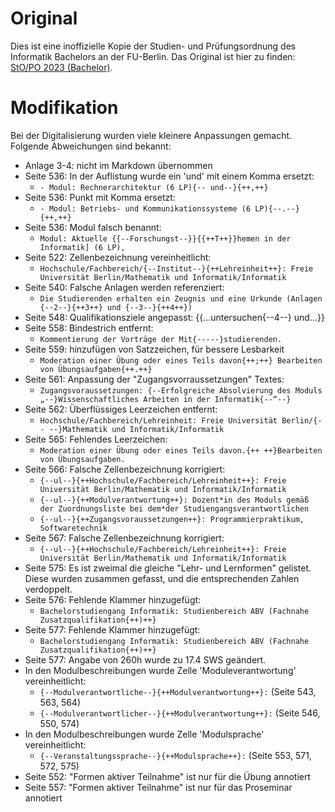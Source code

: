 # Original
Dies ist eine inoffizielle Kopie der Studien- und Prüfungsordnung des Informatik Bachelors an der FU-Berlin.
Das Original ist hier zu finden: [StO/PO 2023 (Bachelor)](https://www.imp.fu-berlin.de/fbv/pruefungsbuero/Studien--und-Pruefungsordnungen/StOPO_BSc_Inf_-2023.pdf).

# Modifikation
Bei der Digitalisierung wurden viele kleinere Anpassungen gemacht. Folgende Abweichungen sind bekannt:

- Anlage 3-4: nicht im Markdown übernommen
- Seite 536: In der Auflistung wurde ein 'und' mit einem Komma ersetzt:
    - `- Modul: Rechnerarchitektur (6 LP){-- und--}{++,++}`
- Seite 536: Punkt mit Komma ersetzt:
    - `- Modul: Betriebs- und Kommunikationssysteme (6 LP){--.--}{++,++}`
- Seite 536: Modul falsch benannt:
    - `Modul: Aktuelle {{--Forschungst--}}{{++T++}}hemen in der Informatik] (6 LP),`
- Seite 522: Zellenbezeichnung vereinheitlicht:
    - `Hochschule/Fachbereich/{--Institut--}{++Lehreinheit++}: Freie Universität Berlin/Mathematik und Informatik/Informatik`
- Seite 540: Falsche Anlagen werden referenziert:
    - `Die Studierenden erhalten ein Zeugnis und eine Urkunde (Anlagen {--2--}{++3++} und {--3--}{++4++})`
- Seite 548: Qualifikationsziele angepasst: {{...untersuchen{--4--} und...}}
- Seite 558: Bindestrich entfernt:
    - `Kommentierung der Vorträge der Mit{-----}studierenden.`
- Seite 559: hinzufügen von Satzzeichen, für bessere Lesbarkeit
    - `Moderation einer Übung oder eines Teils davon{++;++} Bearbeiten von Übungsaufgaben{++.++}`
- Seite 561: Anpassung der "Zugangsvorraussetzungen" Textes:
    - `Zugangsvoraussetzungen: {--Erfolgreiche Absolvierung des Moduls „--}Wissenschaftliches Arbeiten in der Informatik{--“--}`
- Seite 562: Überflüssiges Leerzeichen entfernt:
    - `Hochschule/Fachbereich/Lehreinheit: Freie Universität Berlin/{-- --}Mathematik und Informatik/Informatik`
- Seite 565: Fehlendes Leerzeichen:
    - `Moderation einer Übung oder eines Teils davon.{++ ++}Bearbeiten von Übungsaufgaben.`
- Seite 566: Falsche Zellenbezeichnung korrigiert:
    - `{--ul--}{++Hochschule/Fachbereich/Lehreinheit++}: Freie Universität Berlin/Mathematik und Informatik/Informatik`
    - `{--ul--}{++Modulverantwortung++}: Dozent*in des Moduls gemäß der Zuordnungsliste bei dem*der Studiengangsverantwortlichen`
    - `{--ul--}{++Zugangsvoraussetzungen++}: Programmierpraktikum, Softwaretechnik`
- Seite 567: Falsche Zellenbezeichnung korrigiert:
    - `{--ul--}{++Hochschule/Fachbereich/Lehreinheit++}: Freie Universität Berlin/Mathematik und Informatik/Informatik`
- Seite 575: Es ist zweimal die gleiche "Lehr- und Lernformen" gelistet. Diese wurden zusammen gefasst, und die entsprechenden Zahlen verdoppelt.
- Seite 576: Fehlende Klammer hinzugefügt:
    - `Bachelorstudiengang Informatik: Studienbereich ABV (Fachnahe Zusatzqualifikation{++)++}`
- Seite 577: Fehlende Klammer hinzugefügt:
    - `Bachelorstudiengang Informatik: Studienbereich ABV (Fachnahe Zusatzqualifikation{++)++}`
- Seite 577: Angabe von 260h wurde zu 17.4 SWS geändert.
- In den Modulbeschreibungen wurde Zelle 'Moduleverantwortung' vereinheitlicht:
    - `{--Modulverantwortliche--}{++Modulverantwortung++}:` (Seite 543, 563, 564)
    - `{--Modulverantwortlicher--}{++Modulverantwortung++}:` (Seite 546, 550, 574)
- In den Modulbeschreibungen wurde Zelle 'Modulsprache' vereinheitlicht:
    - `{--Veranstaltungssprache--}{++Modulsprache++}:` (Seite 553, 571, 572, 575)
- Seite 552: "Formen aktiver Teilnahme" ist nur für die Übung annotiert
- Seite 557: "Formen aktiver Teilnahme" ist nur für das Proseminar annotiert
